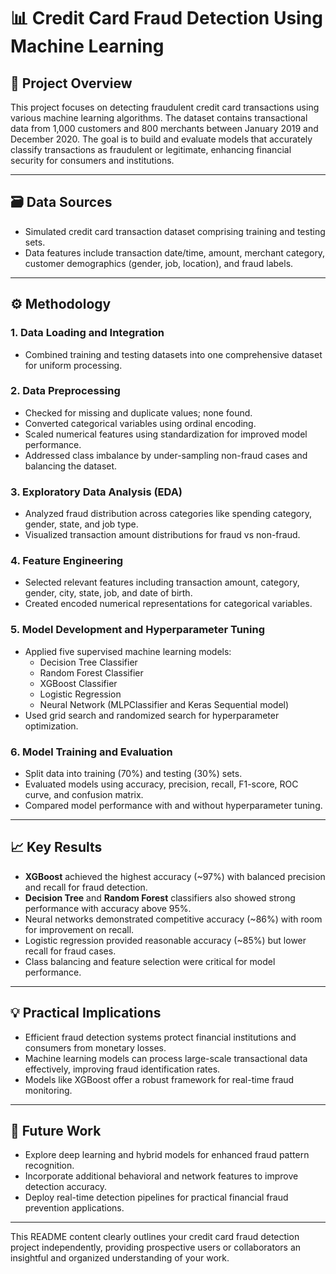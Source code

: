 # 📊 Credit Card Fraud Detection Using Machine Learning

## 📘 Project Overview
This project focuses on detecting fraudulent credit card transactions using various machine learning algorithms. The dataset contains transactional data from 1,000 customers and 800 merchants between January 2019 and December 2020. The goal is to build and evaluate models that accurately classify transactions as fraudulent or legitimate, enhancing financial security for consumers and institutions.

---

## 🗃️ Data Sources
- Simulated credit card transaction dataset comprising training and testing sets.
- Data features include transaction date/time, amount, merchant category, customer demographics (gender, job, location), and fraud labels.

---

## ⚙️ Methodology

### 1. Data Loading and Integration
- Combined training and testing datasets into one comprehensive dataset for uniform processing.

### 2. Data Preprocessing
- Checked for missing and duplicate values; none found.
- Converted categorical variables using ordinal encoding.
- Scaled numerical features using standardization for improved model performance.
- Addressed class imbalance by under-sampling non-fraud cases and balancing the dataset.

### 3. Exploratory Data Analysis (EDA)
- Analyzed fraud distribution across categories like spending category, gender, state, and job type.
- Visualized transaction amount distributions for fraud vs non-fraud.

### 4. Feature Engineering
- Selected relevant features including transaction amount, category, gender, city, state, job, and date of birth.
- Created encoded numerical representations for categorical variables.

### 5. Model Development and Hyperparameter Tuning
- Applied five supervised machine learning models:
  - Decision Tree Classifier
  - Random Forest Classifier
  - XGBoost Classifier
  - Logistic Regression
  - Neural Network (MLPClassifier and Keras Sequential model)
- Used grid search and randomized search for hyperparameter optimization.

### 6. Model Training and Evaluation
- Split data into training (70%) and testing (30%) sets.
- Evaluated models using accuracy, precision, recall, F1-score, ROC curve, and confusion matrix.
- Compared model performance with and without hyperparameter tuning.

---

## 📈 Key Results
- **XGBoost** achieved the highest accuracy (~97%) with balanced precision and recall for fraud detection.
- **Decision Tree** and **Random Forest** classifiers also showed strong performance with accuracy above 95%.
- Neural networks demonstrated competitive accuracy (~86%) with room for improvement on recall.
- Logistic regression provided reasonable accuracy (~85%) but lower recall for fraud cases.
- Class balancing and feature selection were critical for model performance.

---

## 💡 Practical Implications
- Efficient fraud detection systems protect financial institutions and consumers from monetary losses.
- Machine learning models can process large-scale transactional data effectively, improving fraud identification rates.
- Models like XGBoost offer a robust framework for real-time fraud monitoring.

---

## 🚀 Future Work
- Explore deep learning and hybrid models for enhanced fraud pattern recognition.
- Incorporate additional behavioral and network features to improve detection accuracy.
- Deploy real-time detection pipelines for practical financial fraud prevention applications.

---

This README content clearly outlines your credit card fraud detection project independently, providing prospective users or collaborators an insightful and organized understanding of your work.
